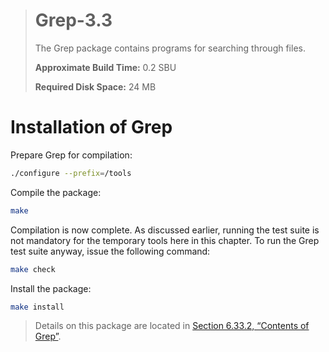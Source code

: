 > # Grep-3.3
>
> The Grep package contains programs for searching through files.
>
> **Approximate Build Time:** 0.2 SBU
>
> **Required Disk Space:** 24 MB

# Installation of Grep

Prepare Grep for compilation:

```sh
./configure --prefix=/tools
```

Compile the package:

```sh
make
```

Compilation is now complete. As discussed earlier, running the test suite is not mandatory for the temporary tools here in this chapter. To run the Grep test suite anyway, issue the following command:

```sh
make check
```

Install the package:

```sh
make install
```

> Details on this package are located in [Section 6.33.2, “Contents of Grep”](../06-Installing-Basic-System-Software/33-Grep-3.3.md).
